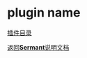 # plugin name

[插件目录](../../sermant-plugins/sermant-pluginName)

[定位 是什么]: todo
[功能 做什么]: todo
[使用方式 怎么做]: todo

[返回**Sermant**说明文档](../../README.md)
